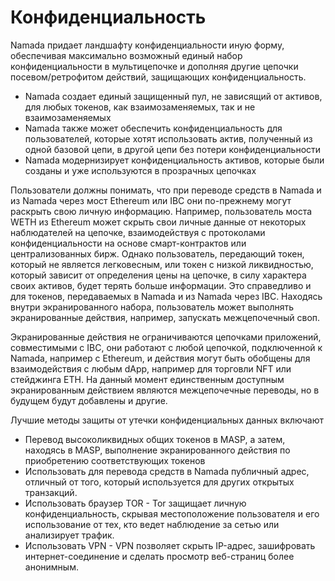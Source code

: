 # Конфиденциальность

Namada придает ландшафту конфиденциальности иную форму, обеспечивая максимально возможный единый набор конфиденциальности в мультицепочке и дополняя другие цепочки посевом/ретрофитом действий, защищающих конфиденциальность.

* Namada создает единый защищенный пул, не зависящий от активов, для любых токенов, как взаимозаменяемых, так и не взаимозаменяемых
* Namada также может обеспечить конфиденциальность для пользователей, которые хотят использовать актив, полученный из одной базовой цепи, в другой цепи без потери конфиденциальности
* Namada модернизирует конфиденциальность активов, которые были созданы и уже используются в прозрачных цепочках

Пользователи должны понимать, что при переводе средств в Namada и из Namada через мост Ethereum или IBC они по-прежнему могут раскрыть свою личную информацию. Например, пользователь моста WETH из Ethereum может скрыть свои личные данные от некоторых наблюдателей на цепочке, взаимодействуя с протоколами конфиденциальности на основе смарт-контрактов или централизованных бирж. Однако пользователь, передающий токен, который не является легковесным, или токен с низкой ликвидностью, который зависит от определения цены на цепочке, в силу характера своих активов, будет терять больше информации. Это справедливо и для токенов, передаваемых в Namada и из Namada через IBC. Находясь внутри экранированного набора, пользователь может выполнять экранированные действия, например, запускать межцепочечный своп.&#x20;

Экранированные действия не ограничиваются цепочками приложений, совместимыми с IBC, они работают с любой цепочкой, подключенной к Namada, например с Ethereum, и действия могут быть обобщены для взаимодействия с любым dApp, например для торговли NFT или стейджинга ETH. На данный момент единственным доступным экранированным действием являются межцепочечные переводы, но в будущем будут добавлены и другие.

Лучшие методы защиты от утечки конфиденциальных данных включают

* Перевод высоколиквидных общих токенов в MASP, а затем, находясь в MASP, выполнение экранированного действия по приобретению соответствующих токенов&#x20;
* Использовать для перевода средств в Namada публичный адрес, отличный от того, который используется для других открытых транзакций.&#x20;
* Использовать браузер TOR - Tor защищает личную конфиденциальность, скрывая местоположение пользователя и его использование от тех, кто ведет наблюдение за сетью или анализирует трафик.&#x20;
* Использовать VPN - VPN позволяет скрыть IP-адрес, зашифровать интернет-соединение и сделать просмотр веб-страниц более анонимным.
